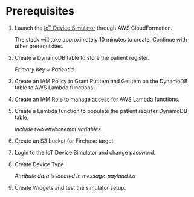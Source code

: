 # Prerequisites

1. Launch the [IoT Device Simulator](https://docs.aws.amazon.com/solutions/latest/iot-device-simulator/deployment.html#step1) through AWS CloudFormation.
   
   The stack will take approximately 10 minutes to create. Continue with other prerequisites.
   
1. Create a DynamoDB table to store the patient register.
   
   *Primary Key = PatientId*
   
1. Create an IAM Policy to Grant PutItem and GetItem on the DynamoDB table to AWS Lambda functions.
 
1. Create an IAM Role to manage access for AWS Lambda functions.

1. Create a Lambda function to populate the patient register DynamoDB table.

   *Include two environemnt variables.*

 1. Create an S3 bucket for Firehose target.
    
 1. Login to the IoT Device Simulator and change password.
 
 1. Create Device Type
 
    *Attribute data is located in message-payload.txt*
 
 1. Create Widgets and test the simulator setup.
